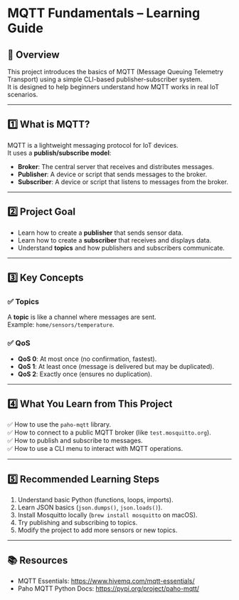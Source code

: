 # MQTT Fundamentals – Learning Guide

## 📌 Overview
This project introduces the basics of MQTT (Message Queuing Telemetry Transport) using a simple CLI-based publisher-subscriber system.  
It is designed to help beginners understand how MQTT works in real IoT scenarios.

---

## 1️⃣ What is MQTT?
MQTT is a lightweight messaging protocol for IoT devices.  
It uses a **publish/subscribe model**:
- **Broker**: The central server that receives and distributes messages.
- **Publisher**: A device or script that sends messages to the broker.
- **Subscriber**: A device or script that listens to messages from the broker.

---

## 2️⃣ Project Goal
- Learn how to create a **publisher** that sends sensor data.
- Learn how to create a **subscriber** that receives and displays data.
- Understand **topics** and how publishers and subscribers communicate.

---

## 3️⃣ Key Concepts
### ✅ Topics
A **topic** is like a channel where messages are sent.  
Example: `home/sensors/temperature`.

### ✅ QoS
- **QoS 0**: At most once (no confirmation, fastest).
- **QoS 1**: At least once (message is delivered but may be duplicated).
- **QoS 2**: Exactly once (ensures no duplication).

---

## 4️⃣ What You Learn from This Project
✅ How to use the `paho-mqtt` library.  
✅ How to connect to a public MQTT broker (like `test.mosquitto.org`).  
✅ How to publish and subscribe to messages.  
✅ How to use a CLI menu to interact with MQTT operations.

---

## 5️⃣ Recommended Learning Steps
1. Understand basic Python (functions, loops, imports).
2. Learn JSON basics (`json.dumps()`, `json.loads()`).
3. Install Mosquitto locally (`brew install mosquitto` on macOS).
4. Try publishing and subscribing to topics.
5. Modify the project to add more sensors or new topics.

---

## 📚 Resources
- MQTT Essentials: https://www.hivemq.com/mqtt-essentials/
- Paho MQTT Python Docs: https://pypi.org/project/paho-mqtt/


